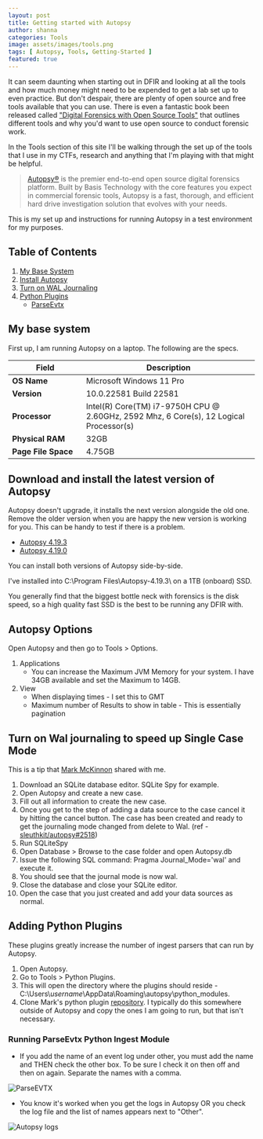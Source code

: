 ```yaml
---
layout: post
title: Getting started with Autopsy
author: shanna
categories: Tools
image: assets/images/tools.png
tags: [ Autopsy, Tools, Getting-Started ]
featured: true
---
```

It can seem daunting when starting out in DFIR and looking at all the tools and how much money might need to be expended to get a lab set up to even practice. But don't despair, there are plenty of open source and free tools available that you can use. There is even a fantastic book been released called <a href="https://www.amazon.com.au/Digital-Forensics-Open-Source-Tools">"Digital Forensics with Open Source Tools"</a> that outlines different tools and why you'd want to use open source to conduct forensic work.

In the Tools section of this site I'll be walking through the set up of the tools that I use in my CTFs, research and anything that I'm playing with that might be helpful.

> <a href="https://www.autopsy.com/">Autopsy®</a> is the premier end-to-end open source digital forensics platform. Built by Basis Technology with the core features you expect in commercial forensic tools, Autopsy is a fast, thorough, and efficient hard drive investigation solution that evolves with your needs.

This is my set up and instructions for running Autopsy in a test environment for my purposes.

## Table of Contents
1. [My Base System](#MyBaseSystem)
2. [Install Autopsy](#InstallAutopsy)
3. [Turn on WAL Journaling](#WalJournaling)
4. [Python Plugins](#PythonPlugins)
   * [ParseEvtx](#Parse_Evtx)

## My base system <a name ="MyBaseSystem"></a>

First up, I am running Autopsy on a laptop. The following are the specs.
<table>
   <colgroup>
      <col width="30%" />
      <col width="70%" />
   </colgroup>
   <thead>
      <tr>
      <th>Field</th>
      <th>Description</th>
      </tr>
   </thead>
   <tbody>
      <tr>
      <td markdown="span"><b>OS Name</b></td>
      <td markdown="span">Microsoft Windows 11 Pro </td>
      </tr>
      <tr>
      <td markdown="span"><b>Version</b></td>
      <td markdown="span">10.0.22581 Build 22581</td>
      </tr>
      <tr>
      <td markdown="span"><b>Processor</b></td>
      <td markdown="span">Intel(R) Core(TM) i7-9750H CPU @ 2.60GHz, 2592 Mhz, 6 Core(s), 12 Logical Processor(s)</td>
      </tr>
      <tr>
      <td markdown="span"><b>Physical RAM</b></td>
      <td markdown="span">32GB</td>
      </tr>
      <tr>
      <td markdown="span"><b>Page File Space</b></td>
      <td markdown="span">4.75GB</td>
      </tr>
   </tbody>
</table>

## Download and install the latest version of Autopsy <a name ="InstallAutopsy"></a>

Autopsy doesn't upgrade, it installs the next version alongside the old one. Remove the older version when you are happy the new version is working for you. This can be handy to test if there is a problem.
   <ul>
   <li><a href="https://github.com/sleuthkit/autopsy/releases/download/autopsy-4.19.3/autopsy-4.19.3-64bit.msi">Autopsy 4.19.3</a></li>
   <li><a href="https://github.com/sleuthkit/autopsy/releases/download/autopsy-4.19.0/autopsy-4.19.0-64bit.msi">Autopsy 4.19.0</a></li>
   </ul>

You can install both versions of Autopsy side-by-side.

I've installed into C:\Program Files\Autopsy-4.19.3\ on a 1TB (onboard) SSD.

You generally find that the biggest bottle neck with forensics is the disk speed, so a high quality fast SSD is the best to be running any DFIR with.

## Autopsy Options <a name ="Autopsy Options"></a>
Open Autopsy and then go to Tools > Options.
1. Applications
   * You can increase the Maximum JVM Memory for your system. I have 34GB available and set the Maximum to 14GB.
2. View
   * When displaying times - I set this to GMT
   * Maximum number of Results to show in table - This is essentially pagination

## Turn on Wal journaling to speed up Single Case Mode <a name ="WalJournaling"></a>

This is a tip that <a href="https://github.com/markmckinnon">Mark McKinnon</a> shared with me.
   <ol>
      <li>Download an SQLite database editor. SQLite Spy for example.</li>
      <li>Open Autopsy and create a new case.</li>
      <li>Fill out all information to create the new case.</li>
      <li>Once you get to the step of adding a data source to the case cancel it by hitting the cancel button.  The case has been created and ready to get the journaling mode changed from delete to Wal. (ref - <a href="https://github.com/sleuthkit/autopsy/issues/2518)">sleuthkit/autopsy#2518</a>)</li>
      <li>Run SQLiteSpy</li>
      <li>Open Database > Browse to the case folder and open Autopsy.db</li>
      <li>Issue the following SQL command: Pragma Journal_Mode='wal' and execute it.  </li>
      <li>You should see that the journal mode is now wal.</li>
      <li>Close the database and close your SQLite editor.</li>
      <li> Open the case that you just created and add your data sources as normal.</li>
   </ol>


## Adding Python Plugins <a name ="PythonPlugins"></a>

These plugins greatly increase the number of ingest parsers that can run by Autopsy. 
<ol>
   <li>Open Autopsy.</li>
   <li>Go to Tools > Python Plugins.</li>
   <li>This will open the directory where the plugins should reside - C:\Users\<i>username</i>\AppData\Roaming\autopsy\python_modules.</li>
   <li>Clone Mark's python plugin <a href="https://github.com/markmckinnon/Autopsy-Plugins">repository</a>. I typically do this somewhere outside of Autopsy and copy the ones I am going to run, but that isn't necessary.</li>
</ol>

### Running ParseEvtx Python Ingest Module <a name ="Parse_Evtx"></a>
<ul>
   <li>If you add the name of an event log under other, you must add the name and THEN check the other box. To be sure I check it on then off and then on again. Separate the names with a comma.</li></ul>

   ![ParseEVTX]({{site.baseurl}}/assets/images/posts/Autopsy_parse_evtx_other.png)

<ul>
   <li>You know it's worked when you get the logs in Autopsy OR you check the log file and the list of names appears next to "Other".</li></ul>
   
   ![Autopsy logs]({{site.baseurl}}/assets/images/posts/2022-04-01-05-08-51.png)
